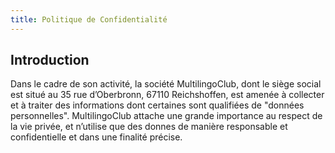 ```yaml
---
title: Politique de Confidentialité
---
```

## **Introduction**

Dans le cadre de son activité, la société MultilingoClub, dont le siège social est situé au 35 rue d’Oberbronn, 67110 Reichshoffen, est amenée à collecter et à traiter des informations dont certaines sont qualifiées de "données personnelles". MultilingoClub attache une grande importance au respect de la vie privée, et n’utilise que des donnes de manière responsable et confidentielle et dans une finalité précise.
